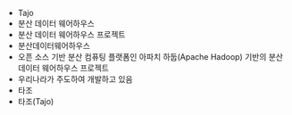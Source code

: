 ﻿- Tajo
- 분산 데이터 웨어하우스
- 분산 데이터 웨어하우스 프로젝트
- 분산데이터웨어하우스
- 오픈 소스 기반 분산 컴퓨팅 플랫폼인 아파치 하둡(Apache Hadoop) 기반의 분산 데이터 웨어하우스 프로젝트
- 우리나라가 주도하여 개발하고 있음
- 타조
- 타조(Tajo)
